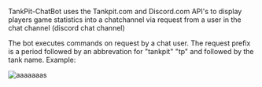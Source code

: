 TankPit-ChatBot uses the Tankpit.com and Discord.com API's to display players game statistics into a chatchannel via request from a user in the chat channel (discord chat channel)

The bot executes commands on request by a chat user. The request prefix is a period followed by an abbrevation for "tankpit" "tp" and followed by the tank name. 
Example:

![aaaaaaas](https://user-images.githubusercontent.com/25750662/111678500-be56db80-87f6-11eb-8642-e6c4b368e2bf.JPG)

